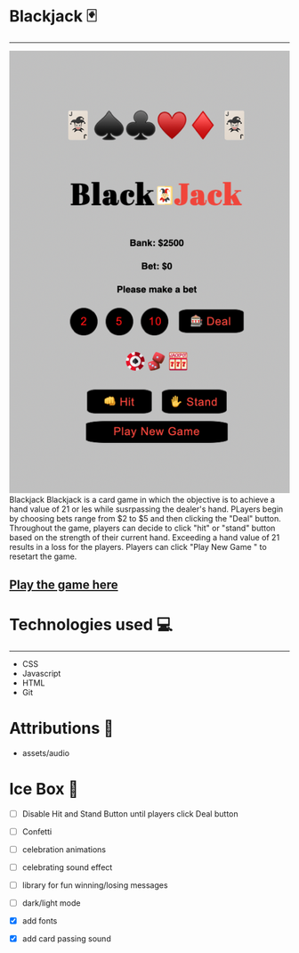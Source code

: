 # Blackjack 🃏
---
![Alt text](images/gamepic.png)
Blackjack 
Blackjack is a card game in which the objective is to achieve a hand value of 21 or les while susrpassing the dealer's hand. PLayers begin by choosing bets range from $2 to $5 and then clicking the "Deal" button. Throughout the game, players can decide to click "hit" or "stand" button based on the strength of their current hand. Exceeding a hand value of 21 results in a loss for the players. Players can click "Play New Game " to resetart the game. 

**[Play the game here](https://blackjack-jw-1.netlify.app/)**
---
# Technologies used 💻
---
* CSS
* Javascript
* HTML
* Git

# Attributions 💌
* assets/audio

# Ice Box 🧊 
- [ ] Disable Hit and Stand Button until players click Deal button
- [ ] Confetti
- [ ] celebration animations
- [ ] celebrating sound effect
- [ ] library for fun winning/losing messages
- [ ] dark/light mode
- [x] add fonts
- [x] add card passing sound




